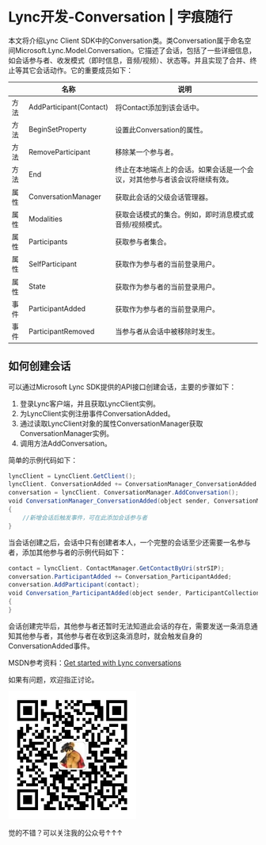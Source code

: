# Lync开发-Conversation | 字痕随行

本文将介绍Lync Client SDK中的Conversation类。类Conversation属于命名空间Microsoft.Lync.Model.Conversation。它描述了会话，包括了一些详细信息，如会话参与者、收发模式（即时信息，音频/视频）、状态等。并且实现了合并、终止等其它会话动作。它的重要成员如下：

| |名称|说明|
| ----- | ----- | ----- |
|方法|AddParticipant(Contact)|将Contact添加到该会话中。|
|方法|BeginSetProperty|设置此Conversation的属性。|
|方法|RemoveParticipant|移除某一个参与者。|
|方法|End|终止在本地端点上的会话。如果会话是一个会议，对其他参与者该会议将继续有效。|
|属性|ConversationManager|获取此会话的父级会话管理器。|
|属性|Modalities|获取会话模式的集合。例如，即时消息模式或音频/视频模式。|
|属性|Participants|获取参与者集合。|
|属性|SelfParticipant|获取作为参与者的当前登录用户。|
|属性|State|获取作为参与者的当前登录用户。|
|事件|ParticipantAdded|获取作为参与者的当前登录用户。|
|事件|ParticipantRemoved|当参与者从会话中被移除时发生。|

## 如何创建会话

可以通过Microsoft Lync SDK提供的API接口创建会话，主要的步骤如下：

1. 登录Lync客户端，并且获取LyncClient实例。
2. 为LyncClient实例注册事件ConversationAdded。
3. 通过读取LyncClient对象的属性ConversationManager获取ConversationManager实例。
4. 调用方法AddConversation。

简单的示例代码如下：
```c#
lyncClient = LyncClient.GetClient();
lyncClient. ConversationAdded += ConversationManager_ConversationAdded
conversation = lyncClient. ConversationManager.AddConversation();
void ConversationManager_ConversationAdded(object sender, ConversationManagerEventArgs e)
{
    //新增会话后触发事件，可在此添加会话参与者
}
```

当会话创建之后，会话中只有创建者本人，一个完整的会话至少还需要一名参与者，添加其他参与者的示例代码如下：
```c#
contact = lyncClient. ContactManager.GetContactByUri(strSIP);
conversation.ParticipantAdded += Conversation_ParticipantAdded;
conversation.AddParticipant(contact);
void Conversation_ParticipantAdded(object sender, ParticipantCollectionChangedEventArgs e)
{
}
```

会话创建完毕后，其他参与者还暂时无法知道此会话的存在，需要发送一条消息通知其他参与者，其他参与者在收到这条消息时，就会触发自身的ConversationAdded事件。

MSDN参考资料：[Get started with Lync conversations](http://msdn.microsoft.com/en-us/library/jj933207(v=office.15).aspx "Get started with Lync conversations")

如果有问题，欢迎指正讨论。

![image](../../images/公众号.jpg)

觉的不错？可以关注我的公众号↑↑↑